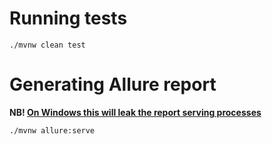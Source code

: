 # Running tests
```shell
./mvnw clean test
```

# Generating Allure report
**NB! [On Windows this will leak the report serving processes](https://github.com/allure-framework/allure-java/issues/836)**

```shell
./mvnw allure:serve
```